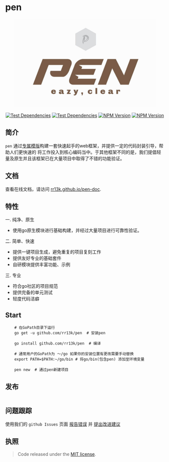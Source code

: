 # pen
<div align=center><img width="450" height="280" src="https://raw.githubusercontent.com/rr13k/pen/main/static/pen.jpg"/></div>
<p align="center">
<a href="https://coding.jd.com/cherry/cherry-core/"><img alt="Test Dependencies" src="https://badgen.net/badge/pen/pen/yellow?icon=github" /></a>
<a href="https://coding.jd.com/cherry/cherry-core/"><img alt="Test Dependencies" src="https://badgen.net/badge/web/framework/red?icon=github" /></a>
<a href="https://coding.jd.com/cherry/cherry-core/"><img alt="NPM Version" src="https://badgen.net/github/status/micromatch/micromatch/4.0.1" style="max-width:100%;"></a>
<a href="https://coding.jd.com/cherry/cherry-core/"><img alt="NPM Version" src="https://badgen.net/badge/license/MIT/blue" style="max-width:100%;"></a>
</p>

## 简介

`pen` 通过[专属模版](https://github.com/rr13k/pen-tmpl)构建一套快速起手的web框架，并提供一定的代码封装引导，帮助人们更快速的
将工作投入到核心编码当中。于其他框架不同的是，我们提倡轻量及原生并且该框架已在大量项目中取得了不错的功能验证。

## 文档
查看在线文档，请访问 [rr13k.github.io/pen-doc](https://rr13k.github.io/pen-doc/).

## 特性

一. 纯净、原生

- 使用go原生模块进行基础构建，并经过大量项目进行可靠性验证。

二. 简单、快速
- 提供一键项目生成，避免重复的项目复刻工作
- 提供友好专业的基础套件
- 自研模块提供丰富功能、示例

三. 专业
- 符合go社区的项目规范
- 提供完备的单元测试
- 轻度代码洁癖


## Start

```shell
    # 在GoPath目录下运行
    go get -u github.com/rr13k/pen  # 安装pen

    go install github.com/rr13k/pen  # 编译

    # 通常用户的GoPath为 ～/go 如果你的安装位置有更改需要手动替换        
    export PATH=$PATH:~/go/bin # 将go/bin(包含pen) 添加至环境变量

    pen new  # 通过pen新建项目
```

## 发布

```sh

```

## 问题跟踪

使用我们的 `github Issues` 页面 [报告错误](https://github.com/rr13k/pen/issues) 并 [提出改进建议](https://github.com/rr13k/pen/issues)

## 执照
>Code released under the [MIT license](LICENSE).
